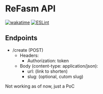 # ReFasm API

[![wakatime](https://wakatime.com/badge/user/8639cd05-7d46-46d7-bece-59c1e22d9abd/project/c1e1d2a4-6c35-4530-8edb-a290d6696969.svg)](https://wakatime.com/badge/user/8639cd05-7d46-46d7-bece-59c1e22d9abd/project/c1e1d2a4-6c35-4530-8edb-a290d6696969)
[![ESLint](https://github.com/ReFasm/API/actions/workflows/eslint.yml/badge.svg)](https://github.com/ReFasm/API/actions/workflows/eslint.yml)

## Endpoints

- /create (POST)
  - Headers:
    - Authorization: token
  - Body (content-type: application/json):
    - url: (link to shorten)
    - slug: (optional, cutom slug)

Not working as of now, just a PoC
